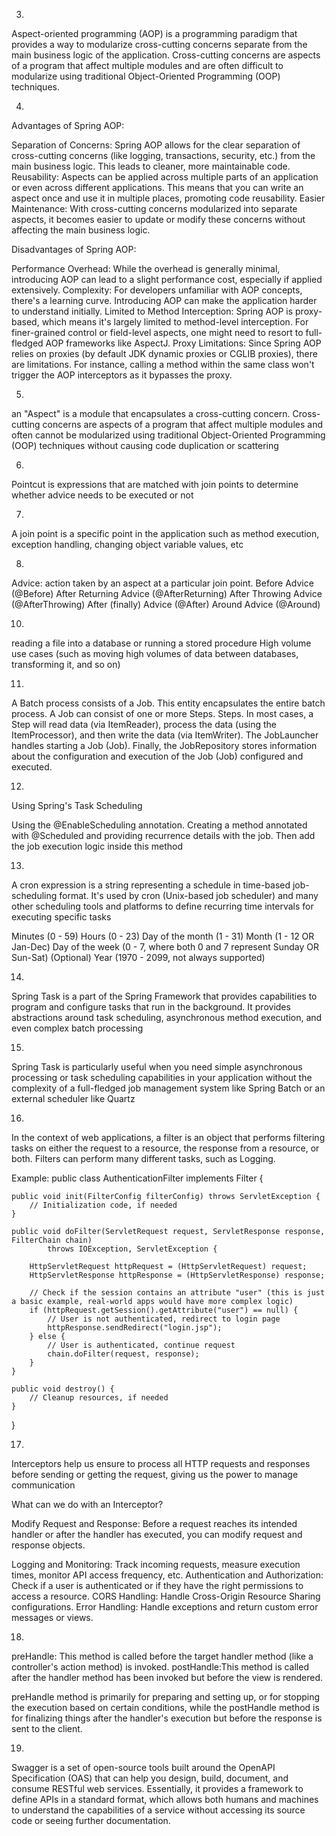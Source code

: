 3.
Aspect-oriented programming (AOP) is a programming paradigm that provides a way to modularize cross-cutting concerns separate from the main business logic of the application. Cross-cutting concerns are aspects of a program that affect multiple modules and are often difficult to modularize using traditional Object-Oriented Programming (OOP) techniques. 

4.
Advantages of Spring AOP:

Separation of Concerns: Spring AOP allows for the clear separation of cross-cutting concerns (like logging, transactions, security, etc.) from the main business logic. This leads to cleaner, more maintainable code.
Reusability: Aspects can be applied across multiple parts of an application or even across different applications. This means that you can write an aspect once and use it in multiple places, promoting code reusability.
Easier Maintenance: With cross-cutting concerns modularized into separate aspects, it becomes easier to update or modify these concerns without affecting the main business logic.

Disadvantages of Spring AOP:

Performance Overhead: While the overhead is generally minimal, introducing AOP can lead to a slight performance cost, especially if applied extensively.
Complexity: For developers unfamiliar with AOP concepts, there's a learning curve. Introducing AOP can make the application harder to understand initially.
Limited to Method Interception: Spring AOP is proxy-based, which means it's largely limited to method-level interception. For finer-grained control or field-level aspects, one might need to resort to full-fledged AOP frameworks like AspectJ.
Proxy Limitations: Since Spring AOP relies on proxies (by default JDK dynamic proxies or CGLIB proxies), there are limitations. For instance, calling a method within the same class won't trigger the AOP interceptors as it bypasses the proxy.

5.
an "Aspect" is a module that encapsulates a cross-cutting concern. Cross-cutting concerns are aspects of a program that affect multiple modules and often cannot be modularized using traditional Object-Oriented Programming (OOP) techniques without causing code duplication or scattering

6.
Pointcut is expressions that are matched with join points to determine whether advice needs to be executed or not

7.
A join point is a specific point in the application such as method execution, exception handling, changing object variable values, etc

8.
Advice: action taken by an aspect at a particular join point.
Before Advice (@Before)
After Returning Advice (@AfterReturning)
After Throwing Advice (@AfterThrowing)
After (finally) Advice (@After)
Around Advice (@Around)

10.
reading a file into a database or running a stored procedure
High volume use cases (such as moving high volumes of data between databases, transforming it, and so on)

11.
A Batch process consists of a Job. This entity encapsulates the entire batch process.
A Job can consist of one or more Steps. Steps. In most cases, a Step will read data (via ItemReader), process the data (using the ItemProcessor), and then write the data (via ItemWriter).
The JobLauncher handles starting a Job (Job).
Finally, the JobRepository stores information about the configuration and execution of the Job (Job) configured and executed.

12.
Using Spring's Task Scheduling

Using the @EnableScheduling annotation.
Creating a method annotated with @Scheduled and providing recurrence details with the job. Then add the job execution logic inside this method


13.
A cron expression is a string representing a schedule in time-based job-scheduling format. It's used by cron (Unix-based job scheduler) and many other scheduling tools and platforms to define recurring time intervals for executing specific tasks

Minutes (0 - 59)
Hours (0 - 23)
Day of the month (1 - 31)
Month (1 - 12 OR Jan-Dec)
Day of the week (0 - 7, where both 0 and 7 represent Sunday OR Sun-Sat)
(Optional) Year (1970 - 2099, not always supported)

14.
Spring Task is a part of the Spring Framework that provides capabilities to program and configure tasks that run in the background. It provides abstractions around task scheduling, asynchronous method execution, and even complex batch processing

15.
Spring Task is particularly useful when you need simple asynchronous processing or task scheduling capabilities in your application without the complexity of a full-fledged job management system like Spring Batch or an external scheduler like Quartz

16.
In the context of web applications, a filter is an object that performs filtering tasks on either the request to a resource, the response from a resource, or both. Filters can perform many different tasks, such as Logging.

Example:
public class AuthenticationFilter implements Filter {
    
    public void init(FilterConfig filterConfig) throws ServletException {
        // Initialization code, if needed
    }

    public void doFilter(ServletRequest request, ServletResponse response, FilterChain chain)
            throws IOException, ServletException {

        HttpServletRequest httpRequest = (HttpServletRequest) request;
        HttpServletResponse httpResponse = (HttpServletResponse) response;
        
        // Check if the session contains an attribute "user" (this is just a basic example, real-world apps would have more complex logic)
        if (httpRequest.getSession().getAttribute("user") == null) {
            // User is not authenticated, redirect to login page
            httpResponse.sendRedirect("login.jsp");
        } else {
            // User is authenticated, continue request
            chain.doFilter(request, response);
        }
    }

    public void destroy() {
        // Cleanup resources, if needed
    }
}


17.
Interceptors help us ensure to process all HTTP requests and responses before sending or getting the request, giving us the power to manage communication

What can we do with an Interceptor?

Modify Request and Response: Before a request reaches its intended handler or after the handler has executed, you can modify request and response objects.

Logging and Monitoring: Track incoming requests, measure execution times, monitor API access frequency, etc.
Authentication and Authorization: Check if a user is authenticated or if they have the right permissions to access a resource.
CORS Handling: Handle Cross-Origin Resource Sharing configurations.
Error Handling: Handle exceptions and return custom error messages or views.

18.
preHandle: This method is called before the target handler method (like a controller's action method) is invoked.
postHandle:This method is called after the handler method has been invoked but before the view is rendered.

preHandle method is primarily for preparing and setting up, or for stopping the execution based on certain conditions, while the postHandle method is for finalizing things after the handler's execution but before the response is sent to the client.

19.
Swagger is a set of open-source tools built around the OpenAPI Specification (OAS) that can help you design, build, document, and consume RESTful web services. Essentially, it provides a framework to define APIs in a standard format, which allows both humans and machines to understand the capabilities of a service without accessing its source code or seeing further documentation.
